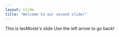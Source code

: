 ```yaml
---
layout: slide
title: "Welcome to our second slide!"
---
```

This is leoMoste's slide
Use the left arrow to go back!